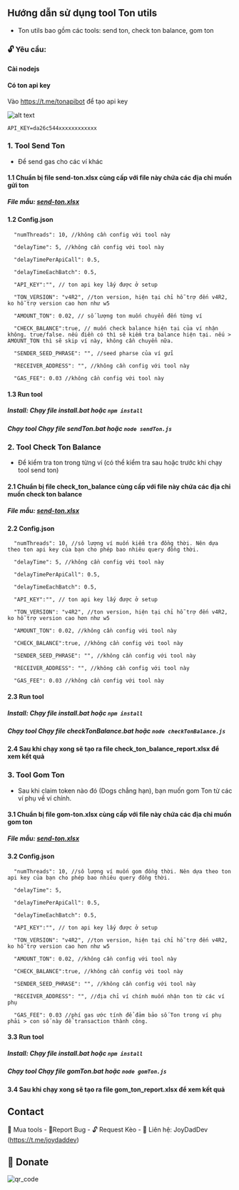 ## Hướng dẫn sử dụng tool Ton utils

- Ton utils bao gồm các tools: send ton, check ton balance, gom ton
### 🔓 Yêu cầu: 

#### Cài nodejs
#### Có ton api key

Vào https://t.me/tonapibot để tạo api key

![alt text](/images/ton-apikey.png)

```
API_KEY=da26c544xxxxxxxxxxxx
```

### 1. Tool Send Ton
- Để send gas cho các ví khác
#### 1.1 Chuẩn bị file send-ton.xlsx cùng cấp với file này chứa các địa chỉ muốn gửi ton

##### File mẫu: [send-ton.xlsx](file-mau/send-ton.xlsx)

#### 1.2 Config.json
```
  "numThreads": 10, //không cần config với tool này

  "delayTime": 5, //không cần config với tool này

  "delayTimePerApiCall": 0.5,

  "delayTimeEachBatch": 0.5,

  "API_KEY":"", // ton api key lấy được ở setup

  "TON_VERSION": "v4R2", //ton version, hiện tại chỉ hỗ trợ đến v4R2, ko hỗ trợ version cao hơn như w5

  "AMOUNT_TON": 0.02, // số lượng ton muốn chuyển đến từng ví

  "CHECK_BALANCE":true, // muốn check balance hiện tại của ví nhận không. true/false. nếu điền có thì sẽ kiểm tra balance hiện tại. nếu > AMOUNT_TON thì sẽ skip ví này, không cần chuyển nữa.

  "SENDER_SEED_PHRASE": "", //seed pharse của ví gửi

  "RECEIVER_ADDRESS": "", //không cần config với tool này

  "GAS_FEE": 0.03 //không cần config với tool này
```

#### 1.3 Run tool

##### Install: Chạy file install.bat hoặc `npm install`

##### Chạy tool Chạy file sendTon.bat hoặc `node sendTon.js`


### 2. Tool Check Ton Balance

- Để kiểm tra ton trong từng ví (có thể kiểm tra sau hoặc trước khi chạy tool send ton)

#### 2.1 Chuẩn bị file check_ton_balance cùng cấp với file này chứa các địa chỉ muốn check ton balance

##### File mẫu: [send-ton.xlsx](file-mau/check_ton_balance.xlsx)

#### 2.2 Config.json
```
  "numThreads": 10, //sô lượng ví muốn kiểm tra đồng thời. Nên dựa theo ton api key của bạn cho phép bao nhiêu query đồng thời.

  "delayTime": 5, //không cần config với tool này

  "delayTimePerApiCall": 0.5,

  "delayTimeEachBatch": 0.5,

  "API_KEY":"", // ton api key lấy được ở setup

  "TON_VERSION": "v4R2", //ton version, hiện tại chỉ hỗ trợ đến v4R2, ko hỗ trợ version cao hơn như w5

  "AMOUNT_TON": 0.02, //không cần config với tool này

  "CHECK_BALANCE":true, //không cần config với tool này

  "SENDER_SEED_PHRASE": "", //không cần config với tool này

  "RECEIVER_ADDRESS": "", //không cần config với tool này

  "GAS_FEE": 0.03 //không cần config với tool này
```

#### 2.3 Run tool

##### Install: Chạy file install.bat hoặc `npm install`

##### Chạy tool Chạy file checkTonBalance.bat hoặc `node checkTonBalance.js`

#### 2.4 Sau khi chạy xong sẽ tạo ra file check_ton_balance_report.xlsx để xem kết quả

### 3. Tool Gom Ton

- Sau khi claim token nào đó (Dogs chẳng hạn), bạn muốn gom Ton từ các ví phụ về ví chính.

#### 3.1 Chuẩn bị file gom-ton.xlsx cùng cấp với file này chứa các địa chỉ muốn gom ton

##### File mẫu: [send-ton.xlsx](file-mau/gom-ton.xlsx)

#### 3.2 Config.json
```
  "numThreads": 10, //sô lượng ví muốn gom đồng thời. Nên dựa theo ton api key của bạn cho phép bao nhiêu query đồng thời.

  "delayTime": 5,

  "delayTimePerApiCall": 0.5,

  "delayTimeEachBatch": 0.5,

  "API_KEY":"", // ton api key lấy được ở setup

  "TON_VERSION": "v4R2", //ton version, hiện tại chỉ hỗ trợ đến v4R2, ko hỗ trợ version cao hơn như w5

  "AMOUNT_TON": 0.02, //không cần config với tool này

  "CHECK_BALANCE":true, //không cần config với tool này

  "SENDER_SEED_PHRASE": "", //không cần config với tool này

  "RECEIVER_ADDRESS": "", //địa chỉ ví chính muốn nhận ton từ các ví phụ

  "GAS_FEE": 0.03 //phí gas ước tính để đảm bảo số Ton trong ví phụ phải > con số này để transaction thành công.
```

#### 3.3 Run tool

##### Install: Chạy file install.bat hoặc `npm install`

##### Chạy tool Chạy file gomTon.bat hoặc `node gomTon.js`

#### 3.4 Sau khi chạy xong sẽ tạo ra file gom_ton_report.xlsx để xem kết quả

## Contact
🛒 Mua tools - 🐞Report Bug - 🔓 Request Kèo - 🛫 Liên hệ: JoyDadDev (https://t.me/joydaddev)

## 🎁 Donate
![qr_code](tpbank999999.png)